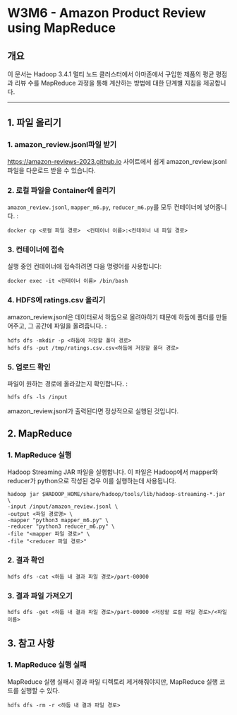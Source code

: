 # W3M6 - Amazon Product Review using MapReduce

## 개요

이 문서는 Hadoop 3.4.1 멀티 노드 클러스터에서 아마존에서 구입한 제품의 평균 평점과 리뷰 수를 MapReduce 과정을 통해 계산하는 방법에 대한 단계별 지침을 제공합니다.

---

## 1. 파일 올리기

### 1. amazon_review.jsonl파일 받기
https://amazon-reviews-2023.github.io 사이트에서 쉽게 amazon_review.jsonl 파일을 다운로드 받을 수 있습니다.

### 2. 로컬 파일을 Container에 올리기

`amazon_review.jsonl`, `mapper_m6.py`, `reducer_m6.py`를 모두 컨테이너에 넣어줍니다. :

    docker cp <로컬 파일 경로>  <컨테이너 이름>:<컨테이너 내 파일 경로>

### 3. 컨테이너에 접속
실행 중인 컨테이너에 접속하려면 다음 명령어를 사용합니다:

    docker exec -it <컨테이너 이름> /bin/bash

### 4. HDFS에 ratings.csv 올리기

amazon_review.jsonl은 데이터로서 하둡으로 올려야하기 때문에 하둡에 폴더를 만들어주고, 그 공간에 파일을 올려줍니다. :

    hdfs dfs -mkdir -p <하둡에 저장할 폴더 경로>
    hdfs dfs -put /tmp/ratings.csv.csv<하둡에 저장할 폴더 경로>

### 5. 업로드 확인
파일이 원하는 경로에 올라갔는지 확인합니다. :

    hdfs dfs -ls /input

amazon_review.jsonl가 출력된다면 정상적으로 실행된 것입니다.

## 2. MapReduce

### 1. MapReduce 실행
Hadoop Streaming JAR 파일을 실행합니다. 이 파일은 Hadoop에서 mapper와 reducer가 python으로 작성된 경우 이를 실행하는데 사용됩니다.

    hadoop jar $HADOOP_HOME/share/hadoop/tools/lib/hadoop-streaming-*.jar \
    -input /input/amazon_review.jsonl \
    -output <파일 경로명> \
    -mapper "python3 mapper_m6.py" \
    -reducer "python3 reducer_m6.py" \
    -file "<mapper 파일 경로>" \
    -file "<reducer 파일 경로>"

### 2. 결과 확인

    hdfs dfs -cat <하둡 내 결과 파일 경로>/part-00000

### 3. 결과 파일 가져오기

    hdfs dfs -get <하둡 내 결과 파일 경로>/part-00000 <저장할 로컬 파일 경로>/<파일 이름>

## 3. 참고 사항

### 1. MapReduce 실행 실패 
MapReduce 실행 실패시 결과 파일 디렉토리 제거해줘야지만, MapReduce 실행 코드를 실행할 수 있다.

    hdfs dfs -rm -r <하둡 내 결과 파일 경로>